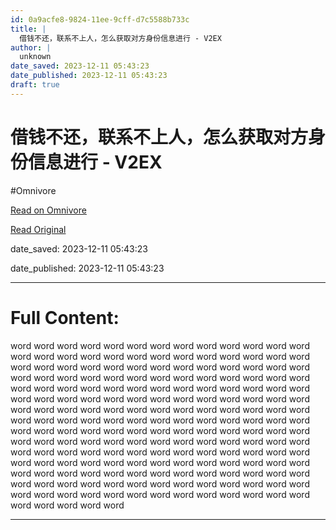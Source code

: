 ```yaml
---
id: 0a9acfe8-9824-11ee-9cff-d7c5588b733c
title: |
  借钱不还，联系不上人，怎么获取对方身份信息进行 - V2EX
author: |
  unknown
date_saved: 2023-12-11 05:43:23
date_published: 2023-12-11 05:43:23
draft: true
---
```


# 借钱不还，联系不上人，怎么获取对方身份信息进行 - V2EX
#Omnivore

[Read on Omnivore](https://omnivore.app/me/v-2-ex-18c58eefa5f)

[Read Original](https://www.v2ex.com/t/999471)

date_saved: 2023-12-11 05:43:23

date_published: 2023-12-11 05:43:23

--- 

# Full Content: 

word word word word word word word word word word word word word word word word word word word word word word word word word word word word word word word word word word word word word word word word word word word word word word word word word word word word word word word word word word word word word word word word word word word word word word word word word word word word word word word word word word word word word word word word word word word word word word word word word word word word word word word word word word word word word word word word word word word word word word word word word word word word word word word word word word word word word word word word word word word word word word word word word word word word word word word word word word word word word word word word word word word word word word word word word word word word word word word word word word word word word word word word word word word word word word word word word word word word word word word word

---

